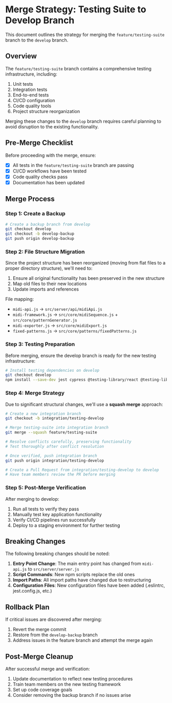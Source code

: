 # Merge Strategy: Testing Suite to Develop Branch

This document outlines the strategy for merging the `feature/testing-suite` branch to the `develop` branch.

## Overview

The `feature/testing-suite` branch contains a comprehensive testing infrastructure, including:

1. Unit tests
2. Integration tests
3. End-to-end tests
4. CI/CD configuration
5. Code quality tools
6. Project structure reorganization

Merging these changes to the `develop` branch requires careful planning to avoid disruption to the existing functionality.

## Pre-Merge Checklist

Before proceeding with the merge, ensure:

- [x] All tests in the `feature/testing-suite` branch are passing
- [x] CI/CD workflows have been tested
- [x] Code quality checks pass
- [x] Documentation has been updated

## Merge Process

### Step 1: Create a Backup

```bash
# Create a backup branch from develop
git checkout develop
git checkout -b develop-backup
git push origin develop-backup
```

### Step 2: File Structure Migration

Since the project structure has been reorganized (moving from flat files to a proper directory structure), we'll need to:

1. Ensure all original functionality has been preserved in the new structure
2. Map old files to their new locations
3. Update imports and references

File mapping:
- `midi-api.js` → `src/server/api/midiApi.js`
- `midi-framework.js` → `src/core/midiSequence.js` + `src/core/patternGenerator.js`
- `midi-exporter.js` → `src/core/midiExport.js`
- `fixed-patterns.js` → `src/core/patterns/fixedPatterns.js`

### Step 3: Testing Preparation

Before merging, ensure the develop branch is ready for the new testing infrastructure:

```bash
# Install testing dependencies on develop
git checkout develop
npm install --save-dev jest cypress @testing-library/react @testing-library/jest-dom supertest cross-env eslint prettier eslint-config-prettier eslint-plugin-jest
```

### Step 4: Merge Strategy

Due to significant structural changes, we'll use a **squash merge** approach:

```bash
# Create a new integration branch
git checkout -b integration/testing-develop

# Merge testing-suite into integration branch
git merge --squash feature/testing-suite

# Resolve conflicts carefully, preserving functionality
# Test thoroughly after conflict resolution

# Once verified, push integration branch
git push origin integration/testing-develop

# Create a Pull Request from integration/testing-develop to develop
# Have team members review the PR before merging
```

### Step 5: Post-Merge Verification

After merging to develop:

1. Run all tests to verify they pass
2. Manually test key application functionality
3. Verify CI/CD pipelines run successfully
4. Deploy to a staging environment for further testing

## Breaking Changes

The following breaking changes should be noted:

1. **Entry Point Change**: The main entry point has changed from `midi-api.js` to `src/server/server.js`
2. **Script Commands**: New npm scripts replace the old ones
3. **Import Paths**: All import paths have changed due to restructuring
4. **Configuration Files**: New configuration files have been added (.eslintrc, jest.config.js, etc.)

## Rollback Plan

If critical issues are discovered after merging:

1. Revert the merge commit
2. Restore from the `develop-backup` branch
3. Address issues in the feature branch and attempt the merge again

## Post-Merge Cleanup

After successful merge and verification:

1. Update documentation to reflect new testing procedures
2. Train team members on the new testing framework
3. Set up code coverage goals
4. Consider removing the backup branch if no issues arise
